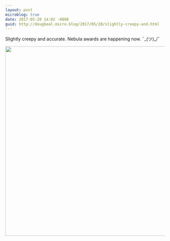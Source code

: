 ```yaml
---
layout: post
microblog: true
date: 2017-05-20 14:02 -0800
guid: http://dougbeal.micro.blog/2017/05/20/slightly-creepy-and.html
---
```

Slightly creepy and accurate. Nebula awards are happening now.  ¯\_(ツ)_/¯ 

<img src="http://dougbeal.micro.blog/uploads/2017/de08b39f6b.jpg" width="600" height="600" style="height: auto" />
